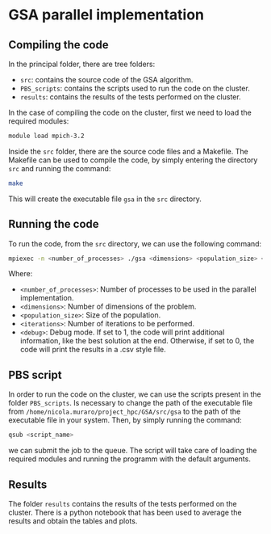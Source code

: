# GSA parallel implementation

## Compiling the code
In the principal folder, there are tree folders:
- `src`: contains the source code of the GSA algorithm.
- `PBS_scripts`: contains the scripts used to run the code on the cluster.
- `results`: contains the results of the tests performed on the cluster.

In the case of compiling the code on the cluster, first we need to load the required modules:
```bash
module load mpich-3.2
```

Inside the `src` folder, there are the source code files and a Makefile.
The Makefile can be used to compile the code, by simply entering the directory `src` and running the command:
```bash
make
```
This will create the executable file `gsa` in the `src` directory.


## Running the code
To run the code, from the `src` directory, we can use the following command:
```bash
mpiexec -n <number_of_processes> ./gsa <dimensions> <population_size> <iterations> <debug>
```
Where:
- `<number_of_processes>`: Number of processes to be used in the parallel implementation.
- `<dimensions>`: Number of dimensions of the problem.
- `<population_size>`: Size of the population.
- `<iterations>`: Number of iterations to be performed.
- `<debug>`: Debug mode. If set to 1, the code will print additional information, like the best solution at the end. Otherwise, if set to 0, the code will print the results in a .csv style file.


## PBS script
In order to run the code on the cluster, we can use the scripts present in the folder `PBS_scripts`.
Is necessary to change the path of the executable file from `/home/nicola.muraro/project_hpc/GSA/src/gsa` to the path of the executable file in your system.
Then, by simply running the command:
```bash
qsub <script_name>
```
we can submit the job to the queue. The script will take care of loading the required modules and running the programm with the default arguments.


## Results
The folder `results` contains the results of the tests performed on the cluster. There is a python notebook that has been used to average the results and obtain the tables and plots.
